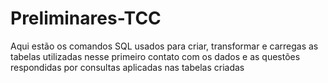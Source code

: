 # Preliminares-TCC
Aqui estão os comandos SQL usados para criar, transformar e carregas as tabelas utilizadas nesse primeiro contato com os dados e as questões respondidas por consultas aplicadas nas tabelas criadas
